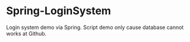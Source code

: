 # Spring-LoginSystem
Login system demo via Spring.
Script demo only cause database cannot works at Github.
